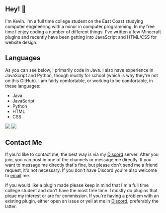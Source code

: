 ## Hey! 👋

I'm Kevin. I'm a full time college student on the East Coast studying computer engineering with a minor in computer programming.
In my free time I enjoy coding a number of different things. I've written a few Minecraft plugins and recently have been getting into JavaScript and HTML/CSS for website design.

## Languages
As you can see below, I primarily code in Java. I also have experience in JavaScript and Python, though mostly for school (which is why they're not on this GitHub).
I am fairly comfortable, or working to be comfortable, in these languages:
- Java
- JavaScript
- Python
- HTML
- CSS

[![](https://github-readme-stats.vercel.app/api/top-langs/?username=majekdor&hide=GLSL&layout=compact&theme=tokyonight)](https://github.com/majekdor?tab=repositories "Repositories")
[![](https://github-readme-stats.vercel.app/api?username=majekdor&show_icons=true&theme=tokyonight)](https://github.com/majekdor?tab=repositories "Repositories")

## Contact Me
If you'd like to contact me, the best way is via my [Discord](https://discord.gg/CGgvDUz) server. After you join, you can post in one of the channels or message me directly. If you want to message me directly that's fine, but please don't send me a friend request, it's not necessary. 
If you don't have Discord you're also welcome to [email](mailto:majekdor@gmail.com) me.

If you would like a plugin made please keep in mind that I'm a full time college student and don't have the most free time. I mostly do plugins that pique my interest or are for commission. If you're having a problem with an existing plugin, either open an issue or yell at me in [Discord](https://discord.gg/CGgvDUz), preferably the latter.
